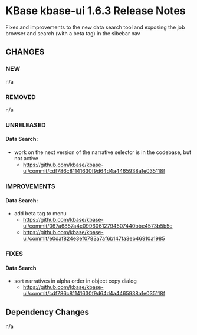 # KBase kbase-ui 1.6.3 Release Notes

Fixes and improvements to the new data search tool and exposing the job browser and search (with a beta tag) in the sibebar nav

## CHANGES

### NEW

n/a

### REMOVED

n/a

### UNRELEASED

#### Data Search:

- work on the next version of the narrative selector is in the codebase, but not active
    - https://github.com/kbase/kbase-ui/commit/cdf786c81141630f9d64d4a4465938a1e035118f

### IMPROVEMENTS

#### Data Search:

- add beta tag to menu
    - https://github.com/kbase/kbase-ui/commit/067a6857a4c09960612794507440bbe4573b5b5e
    - https://github.com/kbase/kbase-ui/commit/e0daf824e3ef0783a7af6b147fa3eb46910a1985

### FIXES

#### Data Search

- sort narratives in alpha order in object copy dialog
    - https://github.com/kbase/kbase-ui/commit/cdf786c81141630f9d64d4a4465938a1e035118f

## Dependency Changes

n/a
